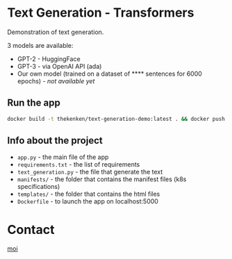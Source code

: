 # Text Generation - Transformers

Demonstration of text generation.

3 models are available:
* GPT-2 - HuggingFace
* GPT-3 - via OpenAI API (ada)
* Our own model (trained on a dataset of **** sentences for 6000 epochs) - _not available yet_

## Run the app 
```bash 
docker build -t thekenken/text-generation-demo:latest . && docker push thekenken/text-generation-demo:latest && docker run -p 5001:5000 thekenken/text-generation-demo:latest
```

## Info about the project

* `app.py` - the main file of the app
* `requirements.txt` - the list of requirements
* `text_generation.py` - the file that generate the text
* `manifests/` - the folder that contains the manifest files (k8s specifications) 
* `templates/` - the folder that contains the html files
* `Dockerfile` - to launch the app on localhost:5000


# Contact
[moi](https://www.linkedin.com/in/kenan-gonnot/)
